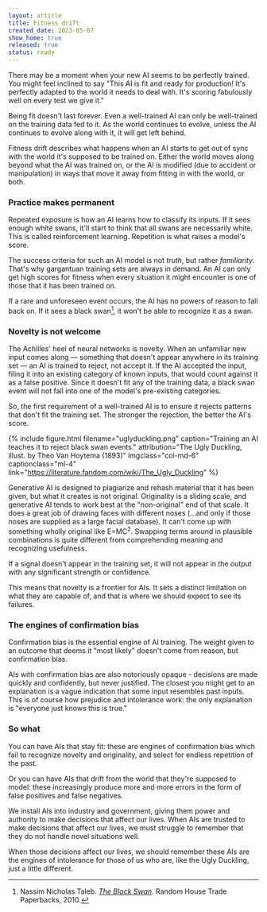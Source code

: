 ```yaml
---
layout: article
title: Fitness drift
created_date: 2023-05-07
show_home: true
released: true
status: ready
---
```


There may be a moment when your new AI seems to be perfectly
trained. You might feel inclined to say "This AI is fit and ready for
production!  It's perfectly adapted to the world it needs to deal
with. It's scoring fabulously well on every test we give it."

Being fit doesn't last forever. Even a well-trained AI can only be
well-trained on the training data fed to it. As the world continues to
evolve, unless the AI continues to evolve along with it, it will get
left behind.

Fitness drift describes what happens when an AI starts to get out of
sync with the world it's supposed to be trained on. Either the world
moves along beyond what the AI was trained on, or the AI is modified
(due to accident or manipulation) in ways that move it away from
fitting in with the world, or both.




### Practice makes permanent

Repeated exposure is how an AI learns how to classify its inputs.  If
it sees enough white swans, it'll start to think that all swans are
necessarily white.  This is called reinforcement learning. Repetition
is what raises a model's score.

The success criteria for such an AI model is not *truth*, but rather
*familiarity*.  That's why gargantuan training sets are always in
demand. An AI can only get high scores for fitness when every
situation it might encounter is one of those that it has been trained
on.

If a rare and unforeseen event occurs, the AI has no powers of reason
to fall back on. If it sees a black swan[^1], it won't be able to
recognize it as a swan.

[^1]: Nassim Nicholas Taleb. [*The Black Swan*](https://www.penguinrandomhouse.com/books/176226/the-black-swan-second-edition-by-nassim-nicholas-taleb/). Random House Trade Paperbacks, 2010.

### Novelty is not welcome

The Achilles' heel of neural networks is novelty. When an unfamiliar
new input comes along &mdash; something that doesn't appear anywhere
in its training set &mdash; an AI is trained to reject, not accept
it. If the AI accepted the input, filing it into an existing category
of known inputs, that would count against it as a false
positive. Since it doesn't fit any of the training data, a black swan
event will not fall into one of the model's pre-existing
categories.


So, the first requirement of a well-trained AI is to ensure it rejects
patterns that don't fit the training set. The stronger the rejection,
the better the AI's score.

{% include figure.html
   filename="uglyduckling.png"
   caption="Training an AI teaches it to reject black swan events."
   attribution="The Ugly Duckling, illust. by Theo Van Hoytema (1893)"
   imgclass="col-md-6"
   captionclass="ml-4"
   link="https://literature.fandom.com/wiki/The_Ugly_Duckling" %}


Generative AI is designed to plagiarize and rehash material that it
has been given, but what it creates is not original. Originality is a
sliding scale, and generative AI tends to work best at the
"non-original" end of that scale. It does a great job of drawing faces
with different noses (&hellip;and only if those noses are supplied as
a large facial database). It can't come up with something wholly
original like E=MC<sup>2</sup>. Swapping terms around in plausible
combinations is quite different from comprehending meaning and
recognizing usefulness.

If a signal doesn't appear in the training set, it will not appear in
the output with any significant strength or confidence.

This means that novelty is a frontier for AIs. It sets a distinct
limitation on what they are capable of, and that is where we should
expect to see its failures.


### The engines of confirmation bias

Confirmation bias is the essential engine of AI training.  The weight
given to an outcome that deems it "most likely" doesn't come from
reason, but confirmation bias.

AIs with confirmation bias are also notoriously opaque - decisions are
made quickly and confidently, but never justified.  The closest you
might get to an explanation is a vague indication that some input
resembles past inputs. This is of course how prejudice and intolerance
work: the only explanation is "everyone just knows this is true."


### So what

You can have AIs that stay fit: these are engines of confirmation bias
which fail to recognize novelty and originality, and select for
endless repetition of the past.

Or you can have AIs that drift from the world that they're supposed to
model: these increasingly produce more and more errors in the form of
false positives and false negatives.

We install AIs into industry and government, giving them power and
authority to make decisions that affect our lives.  When AIs are
trusted to make decisions that affect our lives, we must struggle to
remember that they do not handle novel situations well.

When those decisions affect our lives, we should remember these AIs
are the engines of intolerance for those of us who are, like the Ugly
Duckling, just a little different.


